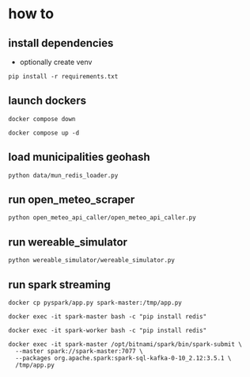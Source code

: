 # how to

## install dependencies
- optionally create venv
```
pip install -r requirements.txt
```

## launch dockers
```
docker compose down

docker compose up -d
```



## load municipalities geohash
```
python data/mun_redis_loader.py 
```

## run open_meteo_scraper
```
python open_meteo_api_caller/open_meteo_api_caller.py 
```

## run wereable_simulator
```
python wereable_simulator/wereable_simulator.py 
```
## run spark streaming

```
docker cp pyspark/app.py spark-master:/tmp/app.py

docker exec -it spark-master bash -c "pip install redis" 

docker exec -it spark-worker bash -c "pip install redis" 

docker exec -it spark-master /opt/bitnami/spark/bin/spark-submit \
  --master spark://spark-master:7077 \
  --packages org.apache.spark:spark-sql-kafka-0-10_2.12:3.5.1 \
  /tmp/app.py
```

